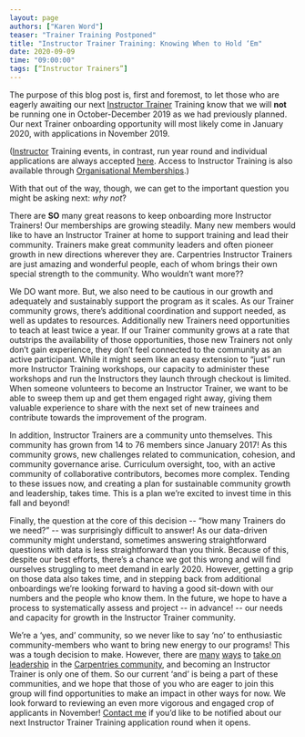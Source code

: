 ```yaml
---
layout: page
authors: ["Karen Word"]
teaser: "Trainer Training Postponed"
title: "Instructor Trainer Training: Knowing When to Hold ‘Em"
date: 2020-09-09
time: "09:00:00"
tags: [“Instructor Trainers”]
---
```


The purpose of this blog post is, first and foremost, to let those who are eagerly awaiting our next [Instructor Trainer](https://carpentries.org/trainers/) Training know that we will **not** be running one in October-December 2019 as we had previously planned. Our next Trainer onboarding opportunity will most likely come in January 2020, with applications in November 2019.

([Instructor](https://carpentries.org/instructors/) Training events, in contrast, run year round and individual applications are always accepted [here](https://amy.carpentries.org/forms/request_training/). Access to Instructor Training is also available through [Organisational Memberships](http://static.carpentries.org/membership/).)

With that out of the way, though, we can get to the important question you might be asking next: *why not*? 

There are **SO** many great reasons to keep onboarding more Instructor Trainers! Our memberships are growing steadily. Many new members would like to have an Instructor Trainer at home to support training and lead their community. Trainers make great community leaders and often pioneer growth in new directions wherever they are. Carpentries Instructor Trainers are just amazing and wonderful people, each of whom brings their own special strength to the community. Who wouldn’t want more??

We DO want more. But, we also need to be cautious in our growth and adequately and sustainably support the program as it scales. As our Trainer community grows, there’s additional coordination and support needed, as well as updates to resources. Additionally new Trainers need opportunities to teach at least twice a year. If our Trainer community grows at a rate that outstrips the availability of those opportunities, those new Trainers not only don’t gain experience, they don’t feel connected to the community as an active participant. While it might seem like an easy extension to “just” run more Instructor Training workshops, our capacity to administer these workshops and run the Instructors they launch through checkout is limited. When someone volunteers to become an Instructor Trainer, we want to be able to sweep them up and get them engaged right away, giving them valuable experience to share with the next set of new trainees and contribute towards the improvement of the program.

In addition, Instructor Trainers are a community unto themselves. This community has grown from 14 to 76 members since January 2017! As this community grows, new challenges related to communication, cohesion, and community governance arise. Curriculum oversight, too, with an active community of collaborative contributors, becomes more complex. Tending to these issues now, and creating a plan for sustainable community growth and leadership, takes time. This is a plan we’re excited to invest time in this fall and beyond!

Finally, the question at the core of this decision -- “how many Trainers do we need?” -- was surprisingly difficult to answer! As our data-driven community might understand, sometimes answering straightforward questions with data is less straightforward than you think. Because of this, despite our best efforts, there’s a chance we got this wrong and will find ourselves struggling to meet demand in early 2020. However, getting a grip on those data also takes time, and in stepping back from additional onboardings we’re looking forward to having a good sit-down with our numbers and the people who know them. In the future, we hope to have a process to systematically assess and project -- in advance! -- our needs and capacity for growth in the Instructor Trainer community.

We’re a ‘yes, and’ community, so we never like to say ‘no’ to enthusiastic community-members who want to bring new energy to our programs! This was a tough decision to make. However, there are [many](https://carpentries.org/community/#instructor-development) [ways](https://carpentries.org/community/#maintainers) to [take on leadership](https://carpentries.org/community/#champions) in the [Carpentries community](https://carpentries.org/community/#code-of-conduct-committee), and becoming an Instructor Trainer is only one of them. So our current ‘and’ is being a part of these communities, and we hope that those of you who are eager to join this group will find opportunities to make an impact in other ways for now. We look forward to reviewing an even more vigorous and engaged crop of applicants in November! [Contact me](mailto:krword@carpentries.org) if you’d like to be notified about our next Instructor Trainer Training application round when it opens.
